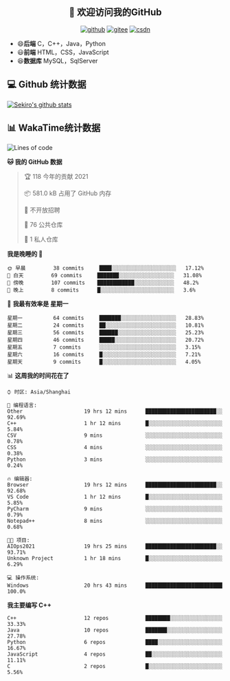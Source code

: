 <h2 align="center">👋 欢迎访问我的GitHub</h2>
<p align="center">
  <a href="https://666wxy666.github.io/"><img src="https://img.shields.io/badge/GitHub-24292e" alt="github"></a>
  <a href="https://gitee.com/wxy_666"><img src="https://img.shields.io/badge/Gitee-fe7300" alt="gitee"></a>
  <a href="https://blog.csdn.net/WXY_666"><img src="https://img.shields.io/badge/CSDN-cf000e" alt="csdn"></a>
</p>

- 😄**后端** C，C++，Java，Python
- 😃**前端** HTML，CSS，JavaScript
- 😆**数据库** MySQL，SqlServer

## 💻 Github 统计数据
[![Sekiro's github stats](https://github-readme-stats.vercel.app/api?username=666WXY666)](https://666wxy666.github.io/)

## 📊 WakaTime统计数据

<!--START_SECTION:waka-->
![Lines of code](https://img.shields.io/badge/%E4%BB%8E%E3%80%8C%E4%BD%A0%E5%A5%BD%E4%B8%96%E7%95%8C%E3%80%8D%E6%88%91%E5%B7%B2%E7%BB%8F%E5%86%99%E4%BA%86-579473%20%E8%A1%8C%E4%BB%A3%E7%A0%81-blue)

**🐱 我的 GitHub 数据** 

> 🏆 118 今年的贡献 2021
 > 
> 📦 581.0 kB 占用了 GitHub 内存 
 > 
> 🚫 不开放招聘
 > 
> 📜 76 公共仓库 
 > 
> 🔑 1 私人仓库 
 > 
**我是晚睡的 🦉** 

```text
🌞 早晨         38 commits     ████░░░░░░░░░░░░░░░░░░░░░   17.12% 
🌆 白天         69 commits     ███████░░░░░░░░░░░░░░░░░░   31.08% 
🌃 傍晚         107 commits    ████████████░░░░░░░░░░░░░   48.2% 
🌙 晚上         8 commits      █░░░░░░░░░░░░░░░░░░░░░░░░   3.6%

```
📅 **我最有效率是 星期一** 

```text
星期一          64 commits     ███████░░░░░░░░░░░░░░░░░░   28.83% 
星期二          24 commits     ██░░░░░░░░░░░░░░░░░░░░░░░   10.81% 
星期三          56 commits     ██████░░░░░░░░░░░░░░░░░░░   25.23% 
星期四          46 commits     █████░░░░░░░░░░░░░░░░░░░░   20.72% 
星期五          7 commits      ░░░░░░░░░░░░░░░░░░░░░░░░░   3.15% 
星期六          16 commits     █░░░░░░░░░░░░░░░░░░░░░░░░   7.21% 
星期天          9 commits      █░░░░░░░░░░░░░░░░░░░░░░░░   4.05%

```


📊 **这周我的时间花在了** 

```text
⌚︎ 时区: Asia/Shanghai

💬 编程语言: 
Other                    19 hrs 12 mins      ███████████████████████░░   92.69% 
C++                      1 hr 12 mins        █░░░░░░░░░░░░░░░░░░░░░░░░   5.84% 
CSV                      9 mins              ░░░░░░░░░░░░░░░░░░░░░░░░░   0.78% 
CSS                      4 mins              ░░░░░░░░░░░░░░░░░░░░░░░░░   0.38% 
Python                   3 mins              ░░░░░░░░░░░░░░░░░░░░░░░░░   0.24%

🔥 编辑器: 
Browser                  19 hrs 12 mins      ███████████████████████░░   92.68% 
VS Code                  1 hr 12 mins        █░░░░░░░░░░░░░░░░░░░░░░░░   5.85% 
PyCharm                  9 mins              ░░░░░░░░░░░░░░░░░░░░░░░░░   0.79% 
Notepad++                8 mins              ░░░░░░░░░░░░░░░░░░░░░░░░░   0.68%

🐱‍💻 项目: 
AIOps2021                19 hrs 25 mins      ███████████████████████░░   93.71% 
Unknown Project          1 hr 18 mins        █░░░░░░░░░░░░░░░░░░░░░░░░   6.29%

💻 操作系统: 
Windows                  20 hrs 43 mins      █████████████████████████   100.0%

```

**我主要编写 C++** 

```text
C++                      12 repos            ████████░░░░░░░░░░░░░░░░░   33.33% 
Java                     10 repos            ███████░░░░░░░░░░░░░░░░░░   27.78% 
Python                   6 repos             ████░░░░░░░░░░░░░░░░░░░░░   16.67% 
JavaScript               4 repos             ██░░░░░░░░░░░░░░░░░░░░░░░   11.11% 
C                        2 repos             █░░░░░░░░░░░░░░░░░░░░░░░░   5.56%

```



<!--END_SECTION:waka-->

<!--
**666WXY666/666WXY666** is a ✨ _special_ ✨ repository because its `README.md` (this file) appears on your GitHub profile.

Here are some ideas to get you started:

- 🔭 I’m currently working on ...
- 🌱 I’m currently learning ...
- 👯 I’m looking to collaborate on ...
- 🤔 I’m looking for help with ...
- 💬 Ask me about ...
- 📫 How to reach me: ...
- 😄 Pronouns: ...
- ⚡ Fun fact: ...
-->
